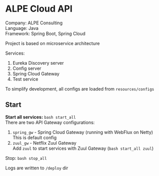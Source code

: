 # ALPE Cloud API

Company: ALPE Consulting  
Language: Java  
Framework: Spring Boot, Spring Cloud

Project is based on microservice architecture

Services:
1. Eureka Discovery server
2. Config server
3. Spring Cloud Gateway
4. Test service

To simplify development, all configs are loaded from 
`resources/configs`

## Start

**Start all services:** `bash start_all`  
There are two API Gateway configurations:
1. `spring_gw` - Spring Cloud Gateway (running with WebFlux on Netty)  
  This is default config
2. `zuul_gw` - Netflix Zuul Gateway  
  Add `zuul` to start services with Zuul Gateway
  (`bash start_all zuul`)

Stop: `bash stop_all`

Logs are written to `/deploy` dir

